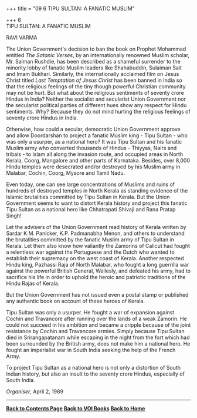 +++
title = "09  6         TIPU SULTAN: A FANATIC MUSLIM"

+++
6  
TIPU SULTAN: A FANATIC MUSLIM

RAVI VARMA

The Union Government's decision to ban the book on Prophet Mohammad
entitled *The Satanic Verses*, by an internationally renowned Muslim
scholar, Mr. Salman Rushdie, has been described as a shameful surrender
to the minority lobby of fanatic Muslim leaders like Shahabuddin,
Sulaiman Sait and Imam Bukhari. Similarly, the internationally acclaimed
film on Jesus Christ titled *Last Temptation of Jesus Christ* has been
banned in India so that the religious feelings of the tiny though
powerful Christian community may not be hurt. But what about the
religious sentiments of seventy crore Hindus in India? Neither the
socialist and secularist Union Government nor the secularist political
parties of different hues show any respect for Hindu sentiments. Why?
Because they do not mind hurting the religious feelings of seventy crore
Hindus in India.

Otherwise, how could a secular, democratic Union Government approve and
allow Doordarshan to project a fanatic Muslim king - Tipu Sultan - who
was only a usurper, as a national hero? It was Tipu Sultan and his
fanatic Muslim army who converted thousands of Hindus - Thiyyas, Nairs
and tribals - to Islam all along the invasion route, and occupied areas
in North Kerala, Coorg, Mangalore and other parts of Karnataka. Besides,
over 8,000 Hindu temples were desecrated and/or destroyed by his Muslim
army in Malabar, Cochin, Coorg, Mysore and Tamil Nadu.

Even today, one can see large concentrations of Muslims and ruins of
hundreds of destroyed temples in North Kerala as standing evidence of
the Islamic brutalities committed by Tipu Sultan in Kerala. But the
Union Government seems to want to distort Kerala history and project
this fanatic Tipu Sultan as a national hero like Chhatrapati Shivaji and
Rana Pratap Singh!

Let the advisers of the Union Government read history of Kerala written
by Sardar K.M. Panicker, K.P. Padmanabha Menon, and others to understand
the brutalities committed by the fanatic Muslim army of Tipu Sultan in
Kerala. Let them also know how valiantly the Zamorins of Calicut had
fought a relentless war against the Portuguese and the Dutch who wanted
to establish their supremacy on the west coast of Kerala. Another
respected Hindu king, Pazhassi Raja of North Malabar, who fought a long
guerrilla war against the powerful British General, Wellesly, and
defeated his army, had to sacrifice his life in order to uphold the
heroic and patriotic traditions of the Hindu Rajas of Kerala.

But the Union Government has not issued even a postal stamp or published
any authentic book on account of these heroes of Kerala.

Tipu Sultan was only a usurper. He fought a war of expansion against
Cochin and Travancore after running over the lands of a weak Zamorin. He
could not succeed in his ambition and became a cripple because of the
joint resistance by Cochin and Travancore armies. Simply because Tipu
Sultan died in Srirangapatanam while escaping in the night from the fort
which had been surrounded by the British army, does not make him a
national hero. He fought an imperialist war in South India seeking the
help of the French Army.

To project Tipu Sultan as a national hero is not only a distortion of
South Indian history, but also an insult to the seventy crore Hindus,
especially of South India.

*Organiser*, April 2, 1989  

------------------------------------------------------------------------

**[Back to Contents Page](index.htm)    [Back to VOI
Books](http://voi.org/books)    [Back to Home](http://voi.org)**
